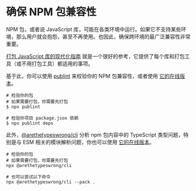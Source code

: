 # 确保 NPM 包兼容性

NPM 包，或者说 JavaScript 库，可能在各类环境中运行。如果它不支持某些环境，那么用户就会抱怨，甚至不再使用。也因此，确保跨环境的最广泛兼容性非常重要。

[打包 JavaScript 库的现代化指南](https://github.com/frehner/modern-guide-to-packaging-js-library) 就是一个很好的参考，它提供了每个库和打包工具（或不用打包工具）都适用的事项。

基于此，你可以使用 [publint](https://github.com/bluwy/publint) 来校验你的 NPM 包兼容性，或者使用 [它的在线版本](https://publint.dev/)。

```shell
# 检验你的包
# 如果需要打包，你需要先打包
$ npx publint

# 检验你项目 package.json 依赖
$ npx publint deps
```

此外，[@arethetypeswrong/cli](https://github.com/arethetypeswrong/arethetypeswrong.github.io/blob/main/packages/cli/README.md) 分析 npm 包内容中的 TypeScript 类型问题，特别是与 ESM 相关的模块解析问题，你也可以使用 [它的在线版本](https://arethetypeswrong.github.io/)。

```shell
# 检验你的包
# 如果需要打包，你需要先打包
npx @arethetypeswrong/cli

# 也可以尝试以下命令
npx @arethetypeswrong/cli --pack .
```
